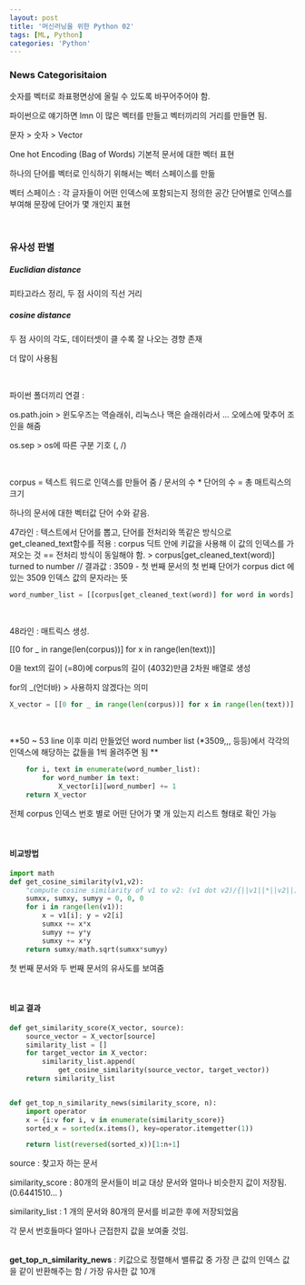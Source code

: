 ```yaml
---
layout: post
title: '머신러닝을 위한 Python 02'
tags: [ML, Python]
categories: 'Python'
---
```


### News Categorisitaion

숫자를 벡터로 좌표평면상에 올릴 수 있도록 바꾸어주어야 함.

파이썬으로 얘기하면 lmn 이 많은 벡터를 만들고 벡터끼리의 거리를 만들면 됨.

문자 > 숫자 > Vector

One hot Encoding (Bag of Words) 기본적 문서에 대한 벡터 표현

하나의 단어를 벡터로 인식하기 위해서는 벡터 스페이스를 만듦

벡터 스페이스 : 각 글자들이 어떤 인덱스에 포함되는지 정의한 공간
단어별로 인덱스를 부여해 문장에 단어가 몇 개인지 표현

<br/>

### 유사성 판별

##### Euclidian distance

피타고라스 정리, 두 점 사이의 직선 거리

##### cosine distance

두 점 사이의 각도, 데이터셋이 클 수록 잘 나오는 경향 존재

더 많이 사용됨

<br/>

파이썬 폴더끼리 연결 :

os.path.join > 윈도우즈는 역슬래쉬, 리눅스나 맥은 슬래쉬라서 ... 오에스에 맞추어 조인을 해줌

os.sep > os에 따른 구분 기호 (\, /)

<br/>

corpus = 텍스트 워드로 인덱스를 만들어 줌 / 문서의 수 * 단어의 수 = 총 매트릭스의 크기

하나의 문서에 대한 벡터값 단어 수와 같음.

47라인 : 텍스트에서 단어를 뽑고, 단어를 전처리와 똑같은 방식으로 get_cleaned_text함수를 적용 : corpus 딕트 안에 키값을 사용해 이 값의 인덱스를 가져오는 것 == 전처리 방식이 동일해야 함. > corpus[get_cleaned_text(word)] turned to number // 결과값 : 3509 - 첫 번째 문서의 첫 번째 단어가 corpus dict 에 있는 3509 인덱스 값의 문자라는 뜻

```python
word_number_list = [[corpus[get_cleaned_text(word)] for word in words] for words in text]
```

<br/>

48라인 : 매트릭스 생성.

[[0 for _ in range(len(corpus))] for x in range(len(text))]

0을 text의 길이 (=80)에 corpus의 길이 (4032)만큼 2차원 배열로 생성

for의 _(언더바) > 사용하지 않겠다는 의미

```python
X_vector = [[0 for _ in range(len(corpus))] for x in range(len(text))]
```

<br/>

**50 ~ 53 line 이후 미리 만들었던 word number list (*3509,,, 등등)에서 각각의 인덱스에 해당하는 값들을 1씩 올려주면 됨 **

```Python
    for i, text in enumerate(word_number_list):
        for word_number in text:
            X_vector[i][word_number] += 1
    return X_vector
```

전체 corpus 인덱스 번호 별로 어떤 단어가 몇 개 있는지 리스트 형태로 확인 가능

<br/>

#### 비교방법

```python
import math
def get_cosine_similarity(v1,v2):
    "compute cosine similarity of v1 to v2: (v1 dot v2)/{||v1||*||v2||)"
    sumxx, sumxy, sumyy = 0, 0, 0
    for i in range(len(v1)):
        x = v1[i]; y = v2[i]
        sumxx += x*x
        sumyy += y*y
        sumxy += x*y
    return sumxy/math.sqrt(sumxx*sumyy)
```

첫 번째 문서와 두 번째 문서의 유사도를 보여줌

<br/>

#### 비교 결과

```python
def get_similarity_score(X_vector, source):
    source_vector = X_vector[source]
    similarity_list = []
    for target_vector in X_vector:
        similarity_list.append(
            get_cosine_similarity(source_vector, target_vector))
    return similarity_list


def get_top_n_similarity_news(similarity_score, n):
    import operator
    x = {i:v for i, v in enumerate(similarity_score)}
    sorted_x = sorted(x.items(), key=operator.itemgetter(1))

    return list(reversed(sorted_x))[1:n+1]
```

source : 찾고자 하는 문서

similarity_score : 80개의 문서들이 비교 대상 문서와 얼마나 비슷한지 값이 저장됨. (0.6441510... )

similarity_list : 1 개의 문서와 80개의 문서를 비교한 후에 저장되었음

각 문서 번호들마다 얼마나 근접한지 값을 보여줄 것임.

<br/>**get_top_n_similarity_news**  : 키값으로 정렬해서 밸류값 중 가장 큰 값의 인덱스 값을 같이 반환해주는 함 / 가장 유사한 값 10개
